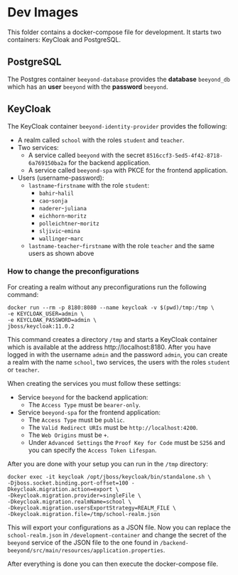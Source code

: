 # Dev Images

This folder contains a docker-compose file for development. It starts two containers: KeyCloak and PostgreSQL.

## PostgreSQL

The Postgres container `beeyond-database` provides the **database** `beeyond_db` which has an **user** `beeyond` with the **password** `beeyond`.

## KeyCloak

The KeyCloak container `beeyond-identity-provider` provides the following:

* A realm called `school` with the roles `student` and `teacher`.
* Two services:
  * A service called `beeyond` with the secret `8516ccf3-5ed5-4f42-8718-6a769150ba2a` for the backend application.
  * A service called `beeyond-spa` with PKCE for the frontend application.
* Users (username-password):
    * `lastname`-`firstname` with the role `student`:
      * `bahir`-`halil`
      * `cao`-`sonja`
      * `naderer`-`juliana`
      * `eichhorn`-`moritz`
      * `polleichtner`-`moritz`
      * `sljivic`-`emina`
      * `wallinger`-`marc`
    * `lastname-teacher`-`firstname` with the role `teacher` and the same users as shown above

### How to change the preconfigurations

For creating a realm without any preconfigurations run the following command: 

```shell
docker run --rm -p 8180:8080 --name keycloak -v $(pwd)/tmp:/tmp \
-e KEYCLOAK_USER=admin \
-e KEYCLOAK_PASSWORD=admin \
jboss/keycloak:11.0.2
```

This command creates a directory `/tmp` and starts a KeyCloak container which is available at the address http://localhost:8180. After you have logged in with the username `admin` and the password `admin`, you can create a realm with the name `school`, two services, the users with the roles `student` or `teacher`.

When creating the services you must follow these settings:

* Service `beeyond` for the backend application:
  * The `Access Type` must be `bearer-only`.
* Service `beeyond-spa` for the frontend application:
  * The `Access Type` must be `public`.
  * The `Valid Redirect URIs` must be `http://localhost:4200`.
  * The `Web Origins` must be `+`.
  * Under `Advanced Settings` the `Proof Key for Code` must be `S256` and you can specify the `Access Token Lifespan`.

After you are done with your setup you can run in the `/tmp` directory:

```shell
docker exec -it keycloak /opt/jboss/keycloak/bin/standalone.sh \
-Djboss.socket.binding.port-offset=100 -Dkeycloak.migration.action=export \
-Dkeycloak.migration.provider=singleFile \
-Dkeycloak.migration.realmName=school \
-Dkeycloak.migration.usersExportStrategy=REALM_FILE \
-Dkeycloak.migration.file=/tmp/school-realm.json
```

This will export your configurations as a JSON file. Now you can replace the `school-realm.json` in `/development-container` and change the secret of the `beeyond` service of the JSON file to the one found in `/backend-beeyond/src/main/resources/application.properties`.

After everything is done you can then execute the docker-compose file.
